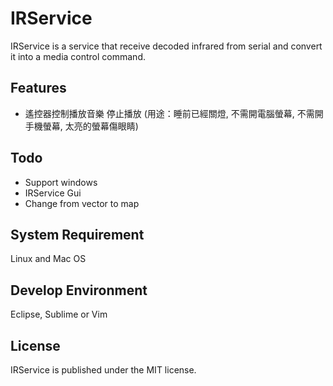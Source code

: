 IRService
=========
IRService is a service that receive decoded infrared from serial and convert it into a media control command.  

## Features
* 遙控器控制播放音樂 停止播放 (用途：睡前已經關燈, 不需開電腦螢幕, 不需開手機螢幕, 太亮的螢幕傷眼睛)

## Todo
* Support windows
* IRService Gui
* Change from vector to map

## System Requirement
Linux and Mac OS  

## Develop Environment
Eclipse, Sublime or Vim  

## License
IRService is published under the MIT license.  

